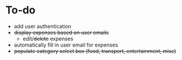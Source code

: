 # To-do
- add user authentication
- ~~display expenses based on user emails~~
	- edit/~~delete~~ expenses
- automatically fill in user email for expenses
- ~~populate category select box (food, transport, entertainment, misc)~~
